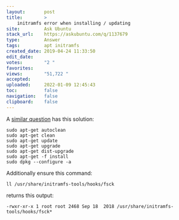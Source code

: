 ```yaml
---
layout:       post
title:        >
    initramfs error when installing ∕ updating
site:         Ask Ubuntu
stack_url:    https://askubuntu.com/q/1137679
type:         Answer
tags:         apt initramfs
created_date: 2019-04-24 11:33:50
edit_date:    
votes:        "2 "
favorites:    
views:        "51,722 "
accepted:     
uploaded:     2022-01-09 12:45:43
toc:          false
navigation:   false
clipboard:    false
---
```


A [similar question][1] has this solution:

``` 
sudo apt-get autoclean
sudo apt-get clean
sudo apt-get update 
sudo apt-get upgrade
sudo apt-get dist-upgrade
sudo apt-get -f install
sudo dpkg --configure -a

```

Additionally ensure this command:

``` 
ll /usr/share/initramfs-tools/hooks/fsck

```

returns this output:

``` 
-rwxr-xr-x 1 root root 2468 Sep 18  2018 /usr/share/initramfs-tools/hooks/fsck*

```


  [1]: https://stackoverflow.com/questions/35336174/ubuntu-12-04-update-to-the-3-8-kernel-fails

